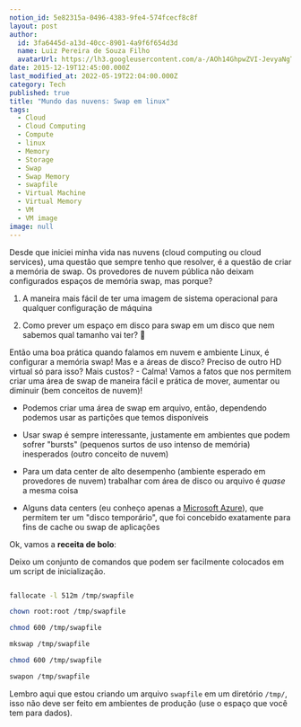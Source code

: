 ```yaml
---
notion_id: 5e82315a-0496-4383-9fe4-574fcecf8c8f
layout: post
author:
  id: 3fa6445d-a13d-40cc-8901-4a9f6f654d3d
  name: Luiz Pereira de Souza Filho
  avatarUrl: https://lh3.googleusercontent.com/a-/AOh14GhpwZVI-JevyaNgTdlrOT6YN20cI6V9Kxtq38Ij8AQ=s100
date: 2015-12-19T12:45:00.000Z
last_modified_at: 2022-05-19T22:04:00.000Z
category: Tech
published: true
title: "Mundo das nuvens: Swap em linux"
tags:
  - Cloud
  - Cloud Computing
  - Compute
  - linux
  - Memory
  - Storage
  - Swap
  - Swap Memory
  - swapfile
  - Virtual Machine
  - Virtual Memory
  - VM
  - VM image
image: null
---
```


Desde que iniciei minha vida nas nuvens (cloud computing ou cloud services), uma questão que sempre tenho que resolver, é a questão de criar a memória de swap. Os provedores de nuvem pública não deixam configurados espaços de memória swap, mas porque?

1. A maneira mais fácil de ter uma imagem de sistema operacional para qualquer configuração de máquina

2. Como prever um espaço em disco para swap em um disco que nem sabemos qual tamanho vai ter? 🙂

Então uma boa prática quando falamos em nuvem e ambiente Linux, é configurar a memória swap! Mas e a áreas de disco? Preciso de outro HD virtual só para isso? Mais custos? - Calma! Vamos a fatos que nos permitem criar uma área de swap de maneira fácil e prática de mover, aumentar ou diminuir (bem conceitos de nuvem)!

* Podemos criar uma área de swap em arquivo, então, dependendo podemos usar as partições que temos disponíveis

* Usar swap é sempre interessante, justamente em ambientes que podem sofrer "bursts" (pequenos surtos de uso intenso de memória) inesperados (outro conceito de nuvem)

* Para um data center de alto desempenho (ambiente esperado em provedores de nuvem) trabalhar com área de disco ou arquivo é _quase_ a mesma coisa

* Alguns data centers (eu conheço apenas a [Microsoft Azure](https://azure.microsoft.com)), que permitem ter um "disco temporário", que foi concebido exatamente para fins de cache ou swap de aplicações

Ok, vamos a **receita de bolo**:

Deixo um conjunto de comandos que podem ser facilmente colocados em um script de inicialização.

```bash

fallocate -l 512m /tmp/swapfile

chown root:root /tmp/swapfile

chmod 600 /tmp/swapfile

mkswap /tmp/swapfile

chmod 600 /tmp/swapfile

swapon /tmp/swapfile

```

Lembro aqui que estou criando um arquivo `swapfile` em um diretório `/tmp/`, isso não deve ser feito em ambientes de produção (use o espaço que você tem para dados).

